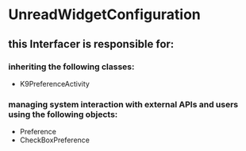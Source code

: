# UnreadWidgetConfiguration
## this Interfacer is responsible for: 
### inheriting the following classes: 
* K9PreferenceActivity
### managing system interaction with external APIs and users using the following objects: 
* Preference
* CheckBoxPreference
